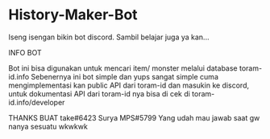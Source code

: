 # History-Maker-Bot
Iseng isengan bikin bot discord. Sambil belajar juga ya kan...

INFO BOT

Bot ini bisa digunakan untuk mencari item/ monster melalui database toram-id.info
Sebenernya ini bot simple dan yups sangat simple cuma mengimplementasi kan public API dari toram-id dan masukin ke discord, untuk dokumentasi API dari toram-id nya bisa di cek di toram-id.info/developer

THANKS BUAT 
take#6423
Surya MPS#5799
Yang udah mau jawab saat gw nanya sesuatu wkwkwk
